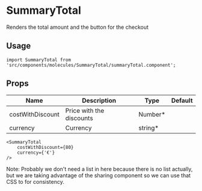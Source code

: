 # SummaryTotal
Renders the total amount and the button for the checkout

## Usage

```
import SummaryTotal from 'src/components/molecules/SummaryTotal/summaryTotal.component';
```

## Props

| Name | Description | Type | Default |
|------|-------------|------|---------|
| costWithDiscount | Price with the discounts | Number* |  |
| currency | Currency | string* |  |

```
<SummaryTotal
    costWithDiscount={80}
    currency={'€'}
/>
```

Note: Probably we don't need a list in here because there is no list actually, but we are taking advantage of the sharing component so we can use that CSS to for consistency. 